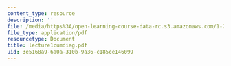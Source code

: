 ```yaml
---
content_type: resource
description: ''
file: /media/https%3A/open-learning-course-data-rc.s3.amazonaws.com/1-225j-transportation-flow-systems-fall-2002/3e5168a96a0a310b9a36c185ce146099_lecture1cumdiag.pdf
file_type: application/pdf
resourcetype: Document
title: lecture1cumdiag.pdf
uid: 3e5168a9-6a0a-310b-9a36-c185ce146099
---
```

